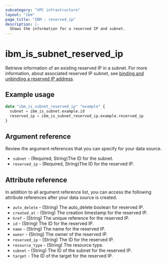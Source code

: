 ```yaml
---
subcategory: "VPC infrastructure"
layout: "ibm"
page_title: "IBM : reserved_ip"
description: |-
  Shows the information for a reserved IP and subnet.
---
```


# ibm_is_subnet_reserved_ip
Retrieve information of an existing reserved IP in a subnet. For more information, about associated reserved IP subnet, see [binding and unbinding a reserved IP address](https://cloud.ibm.com/docs/vpc?topic=vpc-bind-unbind-reserved-ip).

## Example usage

```terraform
data "ibm_is_subnet_reserved_ip" "example" {
  subnet = ibm_is_subnet.example.id
  reserved_ip = ibm_is_subnet_reserved_ip.example.reserved_ip
}
```

## Argument reference
Review the argument references that you can specify for your data source. 

- `subnet` - (Required, String)The ID for the subnet.
- `reserved_ip` - (Required, String)The ID for the reserved IP.

## Attribute reference
In addition to all argument reference list, you can access the following attribute references after your data source is created. 

- `auto_delete` -  (String) The auto_delete boolean for reserved IP.
- `created_at` -  (String) The creation timestamp for the reserved IP.
- `href` -  (String) The unique reference for the reserved IP.
- `id` -  (String) The ID for the reserved IP.
- `name` -  (String) The name for the reserved IP.
- `owner` -  (String) The owner of the reserved IP.
- `reserved_ip` -  (String) The ID for the reserved IP.
- `resource_type` -  (String) The resource type.
- `subnet` -  (String) The ID of the subnet for the reserved IP.
- `target` - The ID of the target for the reserved IP.
